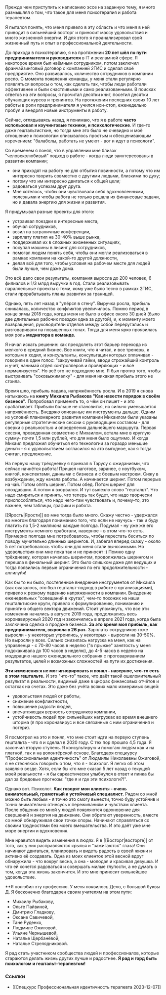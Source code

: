 

Прежде чем приступить к написанию эссе на заданную тему, я много размышлял о том, что такое для меня психотерапия и работа терапевтом.

Я пытался понять, что меня привело в эту область и что меня в ней приводит в сильнейший восторг и приносит массу удовольствия и много жизненной энергии. И для этого я проанализировал свой жизненный путь и опыт в профессиональной деятельности.

До прихода в психотерапию, я на протяжении **20 лет шёл по пути предпринимателя и руководителя** в IT и рекламной сфере. Я некоторое время был наёмным сотрудником, потом заключил франчайзинговый договор с компанией 2ГИС и сделал своё предприятие. Оно развивалось, количество сотрудников в компании росло. С момента появления команды, у меня стали регулярно появляться вопросы о том, как сделать так, чтобы люди работали эффективнее и были счастливыми и само реализованными. В поисках ответов на эти вопросы, я прочитал десятки книг, посетил десятки обучающих курсов и тренингов. На протяжении последних своих 10 лет работы в роли предпринимателя я учился нон-стоп, еженедельно пробуя и внедряя новые инструменты в работу.

Сейчас, оглядываясь назад, я понимаю, что я в работе **часто использовал и коучинговые техники, и психологические**. И где-то даже гештальтисткие, но тогда мне это было не очевидно и моё отношение к психологам описывалось простым и обесценивающим изречением: "балаболы, работать не умеют - вот и идут в психологи".

Со временем я понял, что в управлении мне близок "человеколюбивый" подход в работе - когда люди заинтересованы в развитии компании; 
- они приходят на работу не для отбытия повинности, а потому что им интересно творить совместно с другими людьми, близкими по духу; 
- потому что им интересно двигаться к общей цели; 
- радоваться успехам друг друга. 
- Мне хотелось, чтобы они чувствовали себя вдохновленными, полезными и чтобы работа не только решала их финансовые задачи, но и давала энергию для жизни и развития.

Я придумывал разные проекты для этого: 
- устраивал поездки в интересные места, 
- обучал сотрудников, 
- возил на заграничные конференции, 
- зарплату платил на 30-40% выше рынка, 
- поддерживал их в сложных жизненных ситуациях, 
- покупал машины в лизинг для сотрудников, 
- помогал людям понять себя, чтобы они могли реализоваться в рамках компании на какой-то другой должности, 
- делал всё для того, чтобы условия на рабочем месте для людей были лучше, чем даже дома. 

Это всё дало свои результаты, компания выросла до 200 человек, 6 филиалов и 1/3 млрд выручки в год. Стали реализовывать параллельные проекты с теми, кому уже было тесно в рамках 2ГИС, стали прорабатывать планы развития за границей.

Однако, пять лет назад я "упёрся в стену". Выручка росла, прибыль снижалась, количество конфликтов увеличилось. Помню период в конце зимы 2018 года, когда меня не было в офисе около 30 дней (было две длительных рабочих поездки одна за другой), и, к моменту моего возвращения, руководители отделов между собой переругались и разговаривали на повышенных тонах. Тогда для меня ярко проявилась моя роль **медиатора в команде.**

Я начал искать решение: как преодолеть этот барьер перехода из мелкого в средний бизнес. Все книги, что я читал, и все тренеры, к которым я ходил, и консультанты, консультации которых оплачивал - говорили в один голос: "закручивай гайки, вводи строжайший контроль и учет, нанимай отдел контроллеров и проверяющих - и всё нормализуется". Но всё это не подходило мне. Я был против того, чтобы выстраивать "соковыжималку" - для меня никакая прибыль этого не стоила.

Время шло, прибыль падала, напряжённость росла. И в 2019 я снова натыкаюсь на **книгу Михаила Рыбакова "Как навести порядок в своём бизнесе".** Попробовал применить то, о чём он пишет - и это срабатывает. Прибыли больше не становится, но сильно уменьшается напряжённость. Внедряю описанные им инструменты дальше. 
Одним из условий планомерного развития компании Михаилом были указаны регулярные стратегические сессии с руководящим составом - для сверки с реальностью и определения дальнейшего маршрута. Первая сессия, проведенная совместно с Михаилом, встала мне в круглую сумму-  почти 1,5 млн рублей, что для меня было ощутимо. 
И когда Михаил предложил обучиться его технологии за гораздо меньшие деньги - я с удовольствием согласился на это выгодное, как я тогда считал, предложение.

На первую нашу трёхдневку я приехал в Тарусу с ожиданиями, что сейчас начнётся работа! Пришел наготове, заранее, с ноутбуком, книгой, конспектами, данными с бизнеса и с боевым настроем. Сижу в возбуждении, жду начала работы. А начинается шеринг. Потом перерыв на чай. Потом опять шеринг. Потом обед. Потом шеринг для опоздавших. А потом я взорвался. И тут вылезло слово "гештальт". Что надо смириться и принять, что теперь так будет, что надо творчески приспособляться, что надо чего-там чувствовать и, почему-то, это важнее, чем таблицы, графики и работа. 

[[Ярость|Ярости]] во мне тогда было много. Скажу честно - удержался во многом благодаря пониманию того, что если не научусь - так и буду платить по 1,5-2 миллиона каждые полгода. Подумал - ну уже же его инструменты немного сработали, наверное - в этом что-то есть. 
Примерно полгода мне потребовалось, чтобы перестать беситься по поводу мучительно длинных шерингов. И, забегая вперед скажу - около 5 лет потребовалось чтобы они для меня стали выносимыми. Но удовольствия они мне пока так и не приносят :) Помню одну трёхдневку, которая началась шерингом, продолжилась шерингом и перешла в финальный шеринг. Это было слишком даже для ведущих и тогда появились первые ограничения по его продолжительности - аллилуйя!

Как бы то ни было, постепенное внедрение инструментов от Михаила (как оказалось, это был гештальт-подход в работе с организациями), привело к резкому падению напряженности в компании. Внедрение еженедельных "совещаний в кругах", чем-то похожих на наши гештальтиские круги, привело к формулированию, пониманию и принятию общего вектора движений. Стоит упомянуть, что все эти изменения начались в августе 2019 года, продолжались весь коронавирусный 2020 год и закончились в апреле 2021 года, когда была заключена сделка о продаже бизнеса. **За это время моя прибыль, как предпринимателя, выросла в 26 раз.** Зарплаты сотрудников тоже выросли - у некоторых утроились, у некоторых - выросли на 30-50%. Но выросли у всех. Сильно снизилась нагрузка на меня, как на управленца - с 70-80 часов в неделю ("в прыжке" занятость у меня подскакивала до 100 часов в неделю), до 4-5 часов в неделю на модерацию нашего еженедельного собрания с проговариванием результатов, целей и возможных сложностей на пути их достижения.

**Эти изменения я не мог игнорировать и понял - наверное, что-то есть в этом гештальте.** И это "что-то" такое, что даёт такой ошеломительный результат в реальности, видимый даже в цифрах финансовых отчётов и остатках на счетах. Это даже без учёта всяких мало измеримых вещей: 
- удовольствия людей от работы, 
- снижение конфликтности, 
- повышение радости людей, 
- впечатляющая верность сотрудников компании, 
- устойчивость людей при сильнейших нагрузках во время внешнего шторма (я про коронавирус и все связанные с ним ограничения и потери). 

Я посмотрел на это и понял, что мне стоит идти на первую ступень гештальта - что я и сделал в 2020 году. С тех пор прошло 4,5 года. Я закончил вторую ступень. Я консультирую и помогаю людям как и на платной, так и на волонтёрской основе. Благодаря спецкурсу "Профессиональная идентичность" от Людмилы Николаевны Ожиговой, я не стесняюсь говорить о том, что я - психолог. Я легко об этом заявляю везде. Хотя, если бы кто мне сказал 5 лет назад о текущей моей реальности - я бы саркастически улыбнулся в ответ и пинка бы дал за бредовые прогнозы: "где я и где эти психологи?!".

Однако вот. Психолог. **Как говорят мои клиенты - очень внимательный, грамотный и устойчивый специалист.** Рядом со мной можно быть любым - я точно это смогу вынести, точно буду устойчив и точно внимательно отнесусь к переживаниям и чувствам клиента. После общения со мной у людей появляются вдохновение для свершений и энергия на движение. Они обретают уверенность, вместе со мной обнаруживая свои точки опоры. Начинают справляться со своими трудностями без моего вмешательства. И это даёт уже мне море энергии и вдохновения. 

Мне нравится видеть изменения в людях. Я в [[Восторг|восторге]] от того, как у них расправляются крылья и  "зажигаются" глаза! Они начинают двигаться, планировать и видеть радость в своей жизни и активно её создавать. Одна из моих клиенток этой весной вдруг обнаружила - что вокруг весна, а она - молодая и красивая девушка. И что ей хочется радоваться и совершать милые глупости, а не думать о том, когда эта жизнь закончится. И это мне приносит сильнейшее удовольствие.

**Я полюбил эту профессию. У меня появилось Дело, с большой буквы Д. 
Я бесконечно благодарен своим учителям на этом пути: 
- Михаилу Рыбакову, 
- Ольге Пайвиной, 
- Дмитрию Гладкову, 
- Оксане Савичевой, 
- Тане Руденко, 
- Людмиле Ожиговой, 
- Ульяне Чернышевой, 
- Наталье Щербанёвой, 
- Наталье Стрелядниковой. 

Я рад стать участником сообщества людей и профессионалов, которые стараются делать жизнь других лучше и радостнее.
**Я рад и горд быть психологом и гештальт-терапевтом!**























### Ссылки
- [[Спецкурс Профессиональная идентичность терапевта 2023-12-07]]

